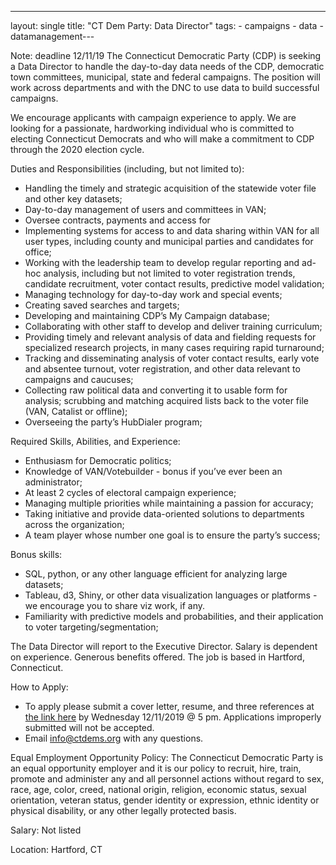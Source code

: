 ---
layout: single
title:  "CT Dem Party: Data Director"
tags: 
    - campaigns
    - data
    - datamanagement---

Note: deadline 12/11/19
The Connecticut Democratic Party (CDP) is seeking a Data Director to handle the day-to-day data needs of the
CDP, democratic town committees, municipal, state and federal campaigns. The position will work across
departments and with the DNC to use data to build successful campaigns. 

We encourage applicants with campaign experience to apply. We are looking for a passionate, hardworking individual who is committed to
electing Connecticut Democrats and who will make a commitment to CDP through the 2020 election cycle.


Duties and Responsibilities (including, but not limited to):
* Handling the timely and strategic acquisition of the statewide voter file and other key datasets;
* Day-to-day management of users and committees in VAN;
* Oversee contracts, payments and access for
* Implementing systems for access to and data sharing within VAN for all user types, including county and municipal parties and candidates for office;
* Working with the leadership team to develop regular reporting and ad-hoc analysis, including but not limited to voter registration trends, candidate recruitment, voter contact results, predictive model validation;
* Managing technology for day-to-day work and special events;
* Creating saved searches and targets;
* Developing and maintaining CDP’s My Campaign database;
* Collaborating with other staff to develop and deliver training curriculum;
* Providing timely and relevant analysis of data and fielding requests for specialized research projects, in many cases requiring rapid turnaround;
* Tracking and disseminating analysis of voter contact results, early vote and absentee turnout, voter registration, and other data relevant to campaigns and caucuses;
* Collecting raw political data and converting it to usable form for analysis; scrubbing and matching acquired lists back to the voter file (VAN, Catalist or offline);
* Overseeing the party’s HubDialer program;

Required Skills, Abilities, and Experience:
* Enthusiasm for Democratic politics;
* Knowledge of VAN/Votebuilder - bonus if you’ve ever been an administrator;
* At least 2 cycles of electoral campaign experience;
* Managing multiple priorities while maintaining a passion for accuracy;
* Taking initiative and provide data-oriented solutions to departments across the organization;
* A team player whose number one goal is to ensure the party’s success;

Bonus skills:
* SQL, python, or any other language efficient for analyzing large datasets;
* Tableau, d3, Shiny, or other data visualization languages or platforms - we encourage you to share viz work, if any.
* Familiarity with predictive models and probabilities, and their application to voter targeting/segmentation;

The Data Director will report to the Executive Director. Salary is dependent on experience. Generous benefits offered. The job is based in Hartford, Connecticut.

How to Apply:
* To apply please submit a cover letter, resume, and three references at [the link here](https://docs.google.com/forms/d/e/1FAIpQLSfp97r3WeUsRO-cZ4S3zenXjDLBlXRn4XdKWXelS8O4WaafYg/viewform) by Wednesday 12/11/2019 @ 5 pm.  Applications improperly submitted will not be accepted.
* Email info@ctdems.org with any questions.

Equal Employment Opportunity Policy: The Connecticut Democratic Party is an equal opportunity employer and it is our
policy to recruit, hire, train, promote and administer any and all personnel actions without regard to sex, race, age, color,
creed, national origin, religion, economic status, sexual orientation, veteran status, gender identity or expression, ethnic
identity or physical disability, or any other legally protected basis.


Salary: Not listed

Location: Hartford, CT
